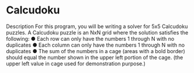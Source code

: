 # Calcudoku
Description
For this program, you will be writing a solver for 5x5 Calcudoku puzzles. A Calcudoku puzzle is an NxN grid where the solution satisfies the following:
● Each row can only have the numbers 1 through N with no duplicates
● Each column can only have the numbers 1 through N with no duplicates
● The sum of the numbers in a cage (areas with a bold border) should equal the number shown in the
upper left portion of the cage. (the upper left value in cage used for demonstration purpose.)
